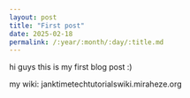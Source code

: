 ```yaml
---
layout: post
title: "First post"
date: 2025-02-18
permalink: /:year/:month/:day/:title.md
---
```


hi guys this is my first blog post :)

my wiki: janktimetechtutorialswiki.miraheze.org
